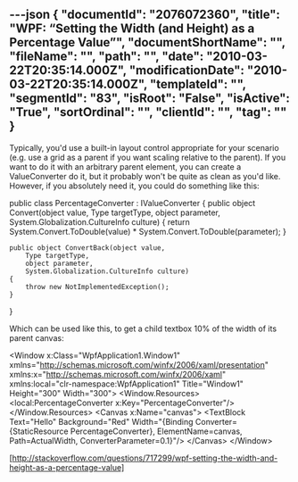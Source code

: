 ---json
{
  "documentId": "2076072360",
  "title": "WPF: “Setting the Width (and Height) as a Percentage Value”",
  "documentShortName": "",
  "fileName": "",
  "path": "",
  "date": "2010-03-22T20:35:14.000Z",
  "modificationDate": "2010-03-22T20:35:14.000Z",
  "templateId": "",
  "segmentId": "83",
  "isRoot": "False",
  "isActive": "True",
  "sortOrdinal": "",
  "clientId": "",
  "tag": ""
}
---

Typically, you'd use a built-in layout control appropriate for your scenario (e.g. use a grid as a parent if you want scaling relative to the parent). If you want to do it with an arbitrary parent element, you can create a ValueConverter do it, but it probably won't be quite as clean as you'd like. However, if you absolutely need it, you could do something like this:

public class PercentageConverter : IValueConverter
{
    public object Convert(object value, 
        Type targetType, 
        object parameter, 
        System.Globalization.CultureInfo culture)
    {
        return System.Convert.ToDouble(value) * 
               System.Convert.ToDouble(parameter);
    }

    public object ConvertBack(object value, 
        Type targetType, 
        object parameter, 
        System.Globalization.CultureInfo culture)
    {
        throw new NotImplementedException();
    }
}

Which can be used like this, to get a child textbox 10% of the width of its parent canvas:

&lt;Window x:Class=&quot;WpfApplication1.Window1&quot;
    xmlns=&quot;http://schemas.microsoft.com/winfx/2006/xaml/presentation&quot;
    xmlns:x=&quot;http://schemas.microsoft.com/winfx/2006/xaml&quot;
    xmlns:local=&quot;clr-namespace:WpfApplication1&quot;
    Title=&quot;Window1&quot; Height=&quot;300&quot; Width=&quot;300&quot;&gt;
    &lt;Window.Resources&gt;
        &lt;local:PercentageConverter x:Key=&quot;PercentageConverter&quot;/&gt;
    &lt;/Window.Resources&gt;
    &lt;Canvas x:Name=&quot;canvas&quot;&gt;
        &lt;TextBlock Text=&quot;Hello&quot;
                   Background=&quot;Red&quot; 
                   Width=&quot;{Binding 
                       Converter={StaticResource PercentageConverter}, 
                       ElementName=canvas, 
                       Path=ActualWidth, 
                       ConverterParameter=0.1}&quot;/&gt;
    &lt;/Canvas&gt;
&lt;/Window&gt;

[http://stackoverflow.com/questions/717299/wpf-setting-the-width-and-height-as-a-percentage-value]
